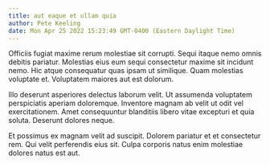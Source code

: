 ```yaml
---
title: aut eaque et ullam quia
author: Pete Keeling
date: Mon Apr 25 2022 15:23:49 GMT-0400 (Eastern Daylight Time)
---
```

Officiis fugiat maxime rerum molestiae sit corrupti. Sequi itaque nemo omnis debitis pariatur. Molestias eius eum sequi consectetur maxime sit incidunt nemo. Hic atque consequatur quas ipsam ut similique. Quam molestias voluptate et. Voluptatem maiores aut est dolorum.

 Illo deserunt asperiores delectus laborum velit. Ut assumenda voluptatem perspiciatis aperiam doloremque. Inventore magnam ab velit ut odit vel exercitationem. Amet consequuntur blanditiis libero vitae excepturi et quia soluta. Deserunt dolores neque.

 Et possimus ex magnam velit ad suscipit. Dolorem pariatur et et consectetur rem. Qui velit perferendis eius sit. Culpa corporis natus enim molestiae dolores natus est aut.